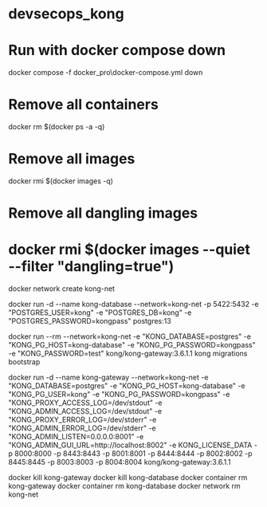 # devsecops_kong

# Run with docker compose down

docker compose -f docker_pro\docker-compose.yml down

# Remove all containers

docker rm $(docker ps -a -q)

# Remove all images

docker rmi $(docker images -q)

# Remove all dangling images

docker rmi $(docker images --quiet --filter "dangling=true")
=============================================================
docker network create kong-net

docker run -d --name kong-database  --network=kong-net  -p 5422:5432  -e "POSTGRES_USER=kong" -e "POSTGRES_DB=kong"  -e "POSTGRES_PASSWORD=kongpass"  postgres:13


docker run --rm --network=kong-net -e "KONG_DATABASE=postgres" -e "KONG_PG_HOST=kong-database" -e "KONG_PG_PASSWORD=kongpass" -e "KONG_PASSWORD=test" kong/kong-gateway:3.6.1.1 kong migrations bootstrap


docker run -d --name kong-gateway --network=kong-net -e "KONG_DATABASE=postgres" -e "KONG_PG_HOST=kong-database" -e "KONG_PG_USER=kong" -e "KONG_PG_PASSWORD=kongpass" -e "KONG_PROXY_ACCESS_LOG=/dev/stdout" -e "KONG_ADMIN_ACCESS_LOG=/dev/stdout" -e "KONG_PROXY_ERROR_LOG=/dev/stderr" -e "KONG_ADMIN_ERROR_LOG=/dev/stderr" -e "KONG_ADMIN_LISTEN=0.0.0.0:8001" -e "KONG_ADMIN_GUI_URL=http://localhost:8002" -e KONG_LICENSE_DATA -p 8000:8000 -p 8443:8443 -p 8001:8001 -p 8444:8444 -p 8002:8002 -p 8445:8445 -p 8003:8003 -p 8004:8004 kong/kong-gateway:3.6.1.1

docker kill kong-gateway
docker kill kong-database
docker container rm kong-gateway
docker container rm kong-database
docker network rm kong-net







